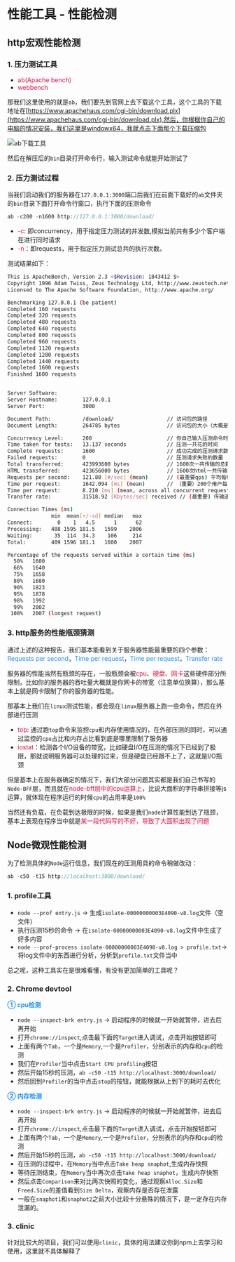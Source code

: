# 性能工具 - 性能检测

## http宏观性能检测

### 1. 压力测试工具
+ <font color=#DD1144>ab(Apache bench)</font>
+ <font color=#DD1144>webbench</font>

那我们这里使用的就是`ab`，我们要先到官网上去下载这个工具，这个工具的下载地址在[https://www.apachehaus.com/cgi-bin/download.plx](https://www.apachehaus.com/cgi-bin/download.plx),然后，你根据你自己的电脑的情况安装，我们这里是windowx64，我就点击下面那个下载压缩包

<img :src="$withBase('/node_bff_ab_download.png')" alt="ab下载工具">

然后在解压后的`bin`目录打开命令行，输入测试命令就能开始测试了

### 2. 压力测试过程
当我们启动我们的服务器在`127.0.0.1:3000`端口后我们在前面下载好的`ab`文件夹的`bin`目录下面打开命令行窗口，执行下面的压测命令
```javascript
ab -c200 -n1600 http://127.0.0.1:3000/download/
```
+ <font color=#DD1144>-c</font>: 即concurrency，用于指定压力测试的并发数,模拟当前共有多少个客户端在进行同时请求
+ <font color=#DD1144>-n</font>：即requests，用于指定压力测试总共的执行次数。

测试结果如下：
```bash
This is ApacheBench, Version 2.3 <$Revision: 1843412 $>
Copyright 1996 Adam Twiss, Zeus Technology Ltd, http://www.zeustech.net/
Licensed to The Apache Software Foundation, http://www.apache.org/

Benchmarking 127.0.0.1 (be patient)
Completed 160 requests
Completed 320 requests
Completed 480 requests
Completed 640 requests
Completed 800 requests
Completed 960 requests
Completed 1120 requests
Completed 1280 requests
Completed 1440 requests
Completed 1600 requests
Finished 1600 requests


Server Software:
Server Hostname:        127.0.0.1
Server Port:            3000

Document Path:          /download/                 // 访问包的路径
Document Length:        264785 bytes               // 访问包的大小（大概是259kb，你在浏览器上打开network面板看到Doc当中的siza也是259k）

Concurrency Level:      200                        // 你自己输入压测命令时的并发数
Time taken for tests:   13.137 seconds             // 压测一共花的时间
Complete requests:      1600                       // 成功完成的压测请求数（根据http返回码判断）
Failed requests:        0                          // 压测请求失败的数量
Total transferred:      423993600 bytes            // 1600次一共传输的总数据量
HTML transferred:       423656000 bytes            // 1600次html一共传输的总数据量
Requests per second:    121.80 [#/sec] (mean)      // (最重要qps) 平均每秒的请求数，也就是服务器能最大承受的每秒并发量
Time per request:       1642.094 [ms] (mean)       // （重要）200个用户每次请求所花平均时间 
Time per request:       8.210 [ms] (mean, across all concurrent requests) （最重要）单个用户请求一次的平均时间
Transfer rate:          31518.92 [Kbytes/sec] received // (最重要) 传输速率，或者吞吐量（有多少数据量的交互）

Connection Times (ms)
              min  mean[+/-sd] median   max
Connect:        0    1   4.5      1      62
Processing:   408 1595 181.5   1599    2006
Waiting:       35  114  34.3    106     214
Total:        409 1596 181.1   1600    2007

Percentage of the requests served within a certain time (ms)
  50%   1600
  66%   1640
  75%   1658
  80%   1680
  90%   1823
  95%   1878
  98%   1992
  99%   2002
 100%   2007 (longest request)
```

### 3. http服务的性能瓶颈猜测

通过上述的这种报告，我们基本能看到关于服务器性能最重要的四个参数：<font color=#1E90FF>Requests per second</font>，<font color=#1E90FF>Time per request</font>，<font color=#1E90FF>Time per request</font>，<font color=#1E90FF>Transfer rate</font>

服务器的性能当然有瓶颈的存在，一般瓶颈会被<font color=#DD1144>cpu</font>、<font color=#DD1144>硬盘</font>、<font color=#DD1144>网卡</font>这些硬件部分所限制，比如你的服务器的吞吐量大概就是你网卡的带宽（注意单位换算），那么基本上就是网卡限制了你的服务器的性能。

那基本上我们在`linux`测试性能，都会现在`linux`服务器上跑一些命令，然后在外部进行压测
+ <font color=#DD1144>top</font>: 通过跑`top`命令来监控`cpu`和内存使用情况的，在外部压测的同时，可以通过监控的`cpu`占比和内存占比看到底是哪里限制了服务器
+ <font color=#DD1144>iostat</font>：检测各个I/O设备的带宽，比如硬盘I/O在压测的情况下已经到了极限，那就说明服务器可以处理的过来，但是硬盘已经跟不上了，这就是I/O瓶颈

但是基本上在服务器确定的情况下，我们大部分问题其实都是我们自己书写的`Node-BFF`层，而且就在<font color=#DD1144>node-bff层中的cpu运算上</font>，比说大面积的字符串拼接等js运算，就体现在程序运行的时候`cpu`的占用率是`100%`

当然还有负载，在负载到达极限的时候，如果是我们`node`计算性能到达了瓶颈，基本上表现在程序当中就是<font color=#DD1144>某一段代码写的不好，导致了大面积出现了问题</font>

## Node微观性能检测
为了检测具体的`Node`运行信息，我们现在的压测用具的命令稍做改动：
```javascript
ab -c50 -t15 http://localhost:3000/download/
```
### 1. profile工具
+ `node --prof entry.js` -> 生成`isolate-00000000003E4090-v8.log`文件（空文件）
+ 执行压测15秒的命令 -> 在`isolate-00000000003E4090-v8.log`文件中生成了好多内容
+ `node --prof-process isolate-00000000003E4090-v8.log > profile.txt`-> 将log文件中的东西进行分析，分析到`profile.txt`文件当中

总之呢，这种工具实在是很难看懂，有没有更加简单的工具呢？

### 2. Chrome devtool
<font color=#1E90FF>**① cpu检测**</font>

+ `node --inspect-brk entry.js` -> 启动程序的时候就一开始就暂停，进去后再开始
+ 打开`chrome://inspect`,点击最下面的`Target`进入调试，点击开始按钮即可
+ 上面有两个`Tab`，一个是`Memory`,一个是`Profiler`，分别表示的内存和`cpu`的检测
+ 我们在`Profiler`当中点击`Start CPU profiling`按钮
+ 然后开始15秒的压测，`ab -c50 -t15 http://localhost:3000/download/`
+ 然后回到`Profiler`的当中点击`stop`的按钮，就能根据从上到下的耗时去优化

<font color=#1E90FF>**② 内存检测**</font>

+ `node --inspect-brk entry.js` -> 启动程序的时候就一开始就暂停，进去后再开始
+ 打开`chrome://inspect`,点击最下面的`Target`进入调试，点击开始按钮即可
+ 上面有两个`Tab`，一个是`Memory`,一个是`Profiler`，分别表示的内存和`cpu`的检测
+ 然后开始15秒的压测，`ab -c50 -t15 http://localhost:3000/download/`
+ 在压测的过程中，在`Memory`当中点击`Take heap snaphot`,生成内存快照
+ 等待压测结束，在`Memory`当中再次点击`Take heap snaphot`，生成内存快照
+ 然后点击`Comparison`来对比两次快照的变化，通过观察`Alloc.Size`和`Freed.Size`的差值看到`Size Delta`，观察内存是否存在泄露
+ 一般在`snaphot1`和`snaphot2`之前大小比较十分悬殊的情况下，是一定存在内存泄漏的。

### 3. clinic
针对比较大的项目，我们可以使用`clinic`，具体的用法建议你到npm上去学习和使用，这里就不具体解释了